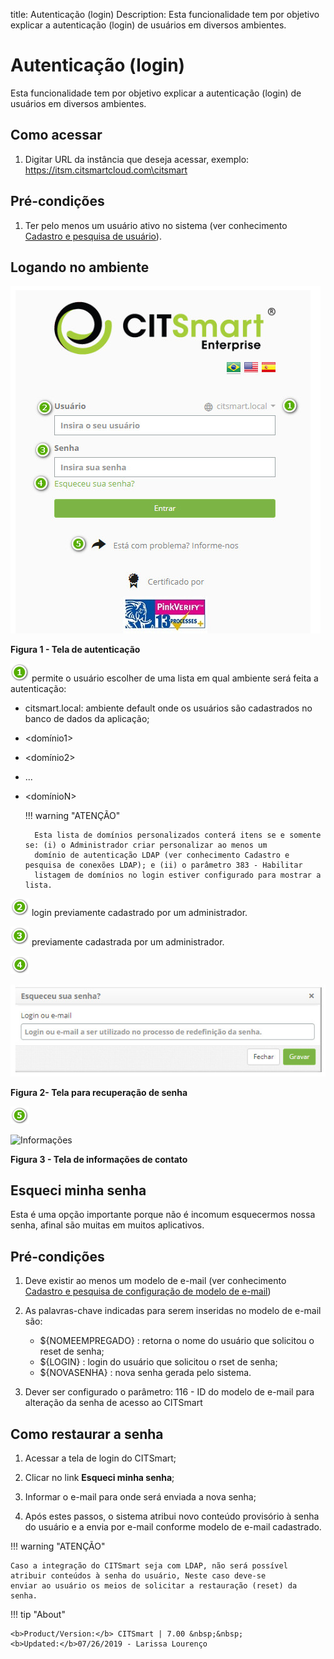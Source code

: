 title: Autenticação (login)
Description: Esta funcionalidade tem por objetivo explicar a autenticação (login) de usuários em diversos ambientes.
# Autenticação (login)

Esta funcionalidade tem por objetivo explicar a autenticação (login) de usuários em diversos ambientes.

Como acessar
---------------

1. Digitar URL da instância que deseja acessar, exemplo: https://itsm.citsmartcloud.com\citsmart

Pré-condições
---------------

1. Ter pelo menos um usuário ativo no sistema (ver conhecimento [Cadastro e pesquisa de usuário](/pt-br/citsmart-platform-7/plataform-administration/region-and-language/register-unit.html)).

Logando no ambiente
----------------------

![Tela](images/autenti-img1.jpg)

**Figura 1 - Tela de autenticação**

![simbolo](images/num1.png) permite o usuário escolher de uma lista em qual ambiente será feita a autenticação:

- citsmart.local: ambiente default onde os usuários são cadastrados no banco de dados da aplicação;
- <domínio1>
- <domínio2>
- ...
- <domínioN>
    
    !!! warning "ATENÇÃO"
    
        Esta lista de domínios personalizados conterá itens se e somente se: (i) o Administrador criar personalizar ao menos um 
        domínio de autenticação LDAP (ver conhecimento Cadastro e pesquisa de conexões LDAP); e (ii) o parâmetro 383 - Habilitar 
        listagem de domínios no login estiver configurado para mostrar a lista.
        
![simbolo](images/num2.png) login previamente cadastrado por um administrador.

![simbolo](images/num3.png) previamente cadastrada por um administrador.

![simbolo](images/num4.png)

![Recuperação](images/autenti-img2.jpg)
    
**Figura 2- Tela para recuperação de senha**
    
![simbolo](images/num5.png)

![Informações](imges/autenti-img3.jpg)
    
**Figura 3 - Tela de informações de contato**
    
Esqueci minha senha
--------------------

Esta é uma opção importante porque não é incomum esquecermos nossa senha, afinal são muitas em muitos aplicativos.

Pré-condições
---------------

1. Deve existir ao menos um modelo de e-mail (ver conhecimento [Cadastro e pesquisa de configuração de modelo de e-mail](/pt-br/citsmart-platform-7/plataform-administration/email-settings/configure-email-template.html))

2. As palavras-chave indicadas para serem inseridas no modelo de e-mail são:

    - ${NOMEEMPREGADO} : retorna o nome do usuário que solicitou o reset de senha;
    - ${LOGIN} : login do usuário que solicitou o rset de senha;
    - ${NOVASENHA} : nova senha gerada pelo sistema.
    
3. Dever ser configurado o parâmetro: 116 - ID do modelo de e-mail para alteração da senha de acesso ao CITSmart

Como restaurar a senha
-----------------------

1. Acessar a tela de login do CITSmart;

2. Clicar no link **Esqueci minha senha**;

3. Informar o e-mail para onde será enviada a nova senha;

4. Após estes passos, o sistema atribui novo conteúdo provisório à senha do usuário e a envia por e-mail conforme modelo de e-mail
cadastrado.

!!! warning "ATENÇÃO"

    Caso a integração do CITSmart seja com LDAP, não será possível atribuir conteúdos à senha do usuário, Neste caso deve-se 
    enviar ao usuário os meios de solicitar a restauração (reset) da senha.
    
!!! tip "About"

    <b>Product/Version:</b> CITSmart | 7.00 &nbsp;&nbsp;
    <b>Updated:</b>07/26/2019 - Larissa Lourenço
